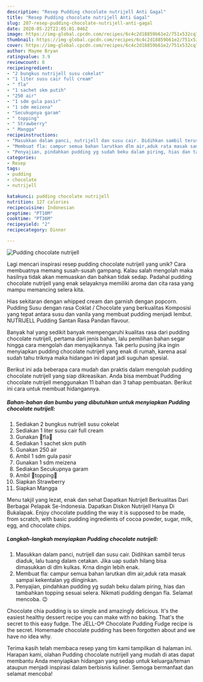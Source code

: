 ```yaml
---
description: "Resep Pudding chocolate nutrijell Anti Gagal"
title: "Resep Pudding chocolate nutrijell Anti Gagal"
slug: 207-resep-pudding-chocolate-nutrijell-anti-gagal
date: 2020-05-22T22:05:01.046Z
image: https://img-global.cpcdn.com/recipes/6c4c2d18859b61e2/751x532cq70/pudding-chocolate-nutrijell-foto-resep-utama.jpg
thumbnail: https://img-global.cpcdn.com/recipes/6c4c2d18859b61e2/751x532cq70/pudding-chocolate-nutrijell-foto-resep-utama.jpg
cover: https://img-global.cpcdn.com/recipes/6c4c2d18859b61e2/751x532cq70/pudding-chocolate-nutrijell-foto-resep-utama.jpg
author: Mayme Bryan
ratingvalue: 3.9
reviewcount: 8
recipeingredient:
- "2 bungkus nutrijell susu cokelat"
- "1 liter susu cair full cream"
- " fla"
- "1 sachet skm putih"
- "250 air"
- "1 sdm gula pasir"
- "1 sdm meizena"
- "Secukupnya garam"
- " topping"
- " Strawberry"
- " Mangga"
recipeinstructions:
- "Masukkan dalam panci, nutrijell dan susu cair. Didihkan sambil terus diaduk, lalu tuang dalam cetakan. Jika uap sudah hilang bisa dimasukkan di dlm kulkas. Krna dingin lebih enak."
- "Membuat fla: campur semua bahan larutkan dlm air,aduk rata masak sampai kekentalan yg diinginkan."
- "Penyajian, pindahkan pudding yg sudah beku dalam piring, hias dan tambahkan topping sesuai selera. Nikmati pudding dengan fla. Selamat mencoba. 😉"
categories:
- Resep
tags:
- pudding
- chocolate
- nutrijell

katakunci: pudding chocolate nutrijell 
nutrition: 127 calories
recipecuisine: Indonesian
preptime: "PT10M"
cooktime: "PT36M"
recipeyield: "2"
recipecategory: Dinner

---
```



![Pudding chocolate nutrijell](https://img-global.cpcdn.com/recipes/6c4c2d18859b61e2/751x532cq70/pudding-chocolate-nutrijell-foto-resep-utama.jpg)

Lagi mencari inspirasi resep pudding chocolate nutrijell yang unik? Cara membuatnya memang susah-susah gampang. Kalau salah mengolah maka hasilnya tidak akan memuaskan dan bahkan tidak sedap. Padahal pudding chocolate nutrijell yang enak selayaknya memiliki aroma dan cita rasa yang mampu memancing selera kita.

Hias sekitaran dengan whipped cream dan garnish dengan popcorn. Pudding Susu dengan rasa Coklat / Chocolate yang berkualitas Komposisi yang tepat antara susu dan vanila yang membuat pudding menjadi lembut. NUTRIJELL Pudding Santan Rasa Pandan flavour.

Banyak hal yang sedikit banyak mempengaruhi kualitas rasa dari pudding chocolate nutrijell, pertama dari jenis bahan, lalu pemilihan bahan segar hingga cara mengolah dan menyajikannya. Tak perlu pusing jika ingin menyiapkan pudding chocolate nutrijell yang enak di rumah, karena asal sudah tahu triknya maka hidangan ini dapat jadi suguhan spesial.


Berikut ini ada beberapa cara mudah dan praktis dalam mengolah pudding chocolate nutrijell yang siap dikreasikan. Anda bisa membuat Pudding chocolate nutrijell menggunakan 11 bahan dan 3 tahap pembuatan. Berikut ini cara untuk membuat hidangannya.

<!--inarticleads1-->

##### Bahan-bahan dan bumbu yang dibutuhkan untuk menyiapkan Pudding chocolate nutrijell:

1. Sediakan 2 bungkus nutrijell susu cokelat
1. Sediakan 1 liter susu cair full cream
1. Gunakan  🍃fla🍃
1. Sediakan 1 sachet skm putih
1. Gunakan 250 air
1. Ambil 1 sdm gula pasir
1. Gunakan 1 sdm meizena
1. Sediakan Secukupnya garam
1. Ambil  🍃topping🍃
1. Siapkan  Strawberry
1. Siapkan  Mangga


Menu takjil yang lezat, enak dan sehat Dapatkan Nutrijell Berkualitas Dari Berbagai Pelapak Se-Indonesia. Dapatkan Diskon Nutrijell Hanya Di Bukalapak. Enjoy chocolate pudding the way it is supposed to be made, from scratch, with basic pudding ingredients of cocoa powder, sugar, milk, egg, and chocolate chips. 

<!--inarticleads2-->

##### Langkah-langkah menyiapkan Pudding chocolate nutrijell:

1. Masukkan dalam panci, nutrijell dan susu cair. Didihkan sambil terus diaduk, lalu tuang dalam cetakan. Jika uap sudah hilang bisa dimasukkan di dlm kulkas. Krna dingin lebih enak.
1. Membuat fla: campur semua bahan larutkan dlm air,aduk rata masak sampai kekentalan yg diinginkan.
1. Penyajian, pindahkan pudding yg sudah beku dalam piring, hias dan tambahkan topping sesuai selera. Nikmati pudding dengan fla. Selamat mencoba. 😉


Chocolate chia pudding is so simple and amazingly delicious. It&#39;s the easiest healthy dessert recipe you can make with no baking. That&#39;s the secret to this easy fudge. The JELL-O® Chocolate Pudding Fudge recipe is the secret. Homemade chocolate pudding has been forgotten about and we have no idea why. 

Terima kasih telah membaca resep yang tim kami tampilkan di halaman ini. Harapan kami, olahan Pudding chocolate nutrijell yang mudah di atas dapat membantu Anda menyiapkan hidangan yang sedap untuk keluarga/teman ataupun menjadi inspirasi dalam berbisnis kuliner. Semoga bermanfaat dan selamat mencoba!
